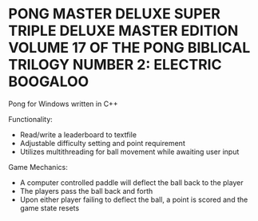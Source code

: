 # PONG MASTER DELUXE SUPER TRIPLE DELUXE MASTER EDITION VOLUME 17 OF THE PONG BIBLICAL TRILOGY NUMBER 2: ELECTRIC BOOGALOO 

Pong for Windows written in C++

Functionality:

- Read/write a leaderboard to textfile
- Adjustable difficulty setting and point requirement
- Utilizes multithreading for ball movement while awaiting user input

Game Mechanics:

- A computer controlled paddle will deflect the ball back to the player
- The players pass the ball back and forth
- Upon either player failing to deflect the ball, a point is scored and the game state resets

